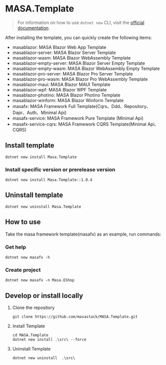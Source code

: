 # MASA.Template

> For information on how to use `dotnet new` CLI, visit the [official documentation](https://learn.microsoft.com/en-us/dotnet/core/tools/dotnet-new).

After installing the template, you can quickly create the following items:

* masablazor: MASA Blazor Web App Template
* masablazor-server: MASA Blazor Server Template
* masablazor-wasm: MASA Blazor WebAssembly Template
* masablazor-empty-server: MASA Blazor Server Empty Template
* masablazor-empty-wasm: MASA Blazor WebAssembly Empty Template
* masablazor-pro-server: MASA Blazor Pro Server Template
* masablazor-pro-wasm: MASA Blazor Pro WebAssembly Template
* masablazor-maui: MASA Blazor MAUI Template
* masablazor-wpf: MASA Blazor WPF Template
* masablazor-photino: MASA Blazor Photino Template
* masablazor-winform: MASA Blazor Winform Template
* masafx: MASA Framework Full Template(Cqrs、Ddd、Repository、Dapr、Auth、Minimal Api)
* masafx-service: MASA Framework Pure Template (Minimal Api)
* masafx-service-cqrs: MASA Framework CQRS Template(Minimal Api、CQRS)

## Install template

```shell
dotnet new install Masa.Template
```

### Install specific version or prerelease version

```shell
dotnet new install Masa.Template::1.0.4
```

## Uninstall template

```shell
dotnet new uninstall Masa.Template
```

## How to use

Take the masa framework template(masafx) as an example, run commands:

### Get help

```shell
dotnet new masafx -h
```

### Create project

```shell
dotnet new masafx -n Masa.EShop
```

## Develop or install locally

1. Clone the repository

   ```shell
   git clone https://github.com/masastack/MASA.Template.git
   ```

2. Install Template

   ```shell
   cd MASA.Template
   dotnet new install .\src\ --force
   ```

3. Uninstall Template

   ```shell
   dotnet new uninstall  .\src\
   ```